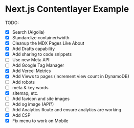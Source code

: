 # Next.js Contentlayer Example

TODO:

- [x] Search (Algolia)
- [x] Standardize container/width
- [x] Cleanup the MDX Pages Like About
- [x] Add Drafts capability
- [x] Add sharing to code snippets
- [ ] Use new Meta API
- [ ] Add Google Tag Manager
- [x] Add Vercel Metrics
- [x] Add Views to pages (increment view count in DynamoDB)
- [ ] Add robots
- [ ] meta & key words
- [x] sitemap, etc.
- [ ] Add favicon and site images
- [ ] Add og image (API?)
- [ ] Add Analytics Route and ensure analytics are working
- [x] Add CSP
- [x] Fix menu to work on Mobile
